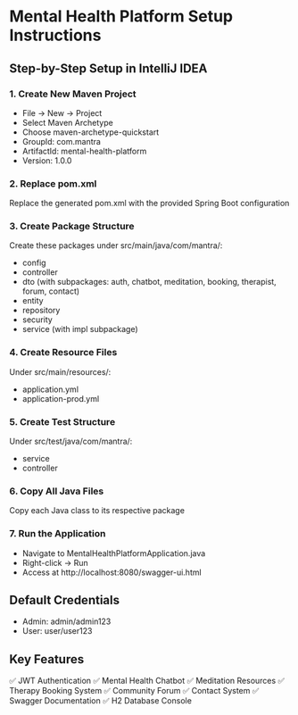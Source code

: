 # Mental Health Platform Setup Instructions

## Step-by-Step Setup in IntelliJ IDEA

### 1. Create New Maven Project
- File → New → Project
- Select Maven Archetype
- Choose maven-archetype-quickstart
- GroupId: com.mantra
- ArtifactId: mental-health-platform
- Version: 1.0.0

### 2. Replace pom.xml
Replace the generated pom.xml with the provided Spring Boot configuration

### 3. Create Package Structure
Create these packages under src/main/java/com/mantra/:
- config
- controller
- dto (with subpackages: auth, chatbot, meditation, booking, therapist, forum, contact)
- entity
- repository
- security
- service (with impl subpackage)

### 4. Create Resource Files
Under src/main/resources/:
- application.yml
- application-prod.yml

### 5. Create Test Structure
Under src/test/java/com/mantra/:
- service
- controller

### 6. Copy All Java Files
Copy each Java class to its respective package

### 7. Run the Application
- Navigate to MentalHealthPlatformApplication.java
- Right-click → Run
- Access at http://localhost:8080/swagger-ui.html

## Default Credentials
- Admin: admin/admin123
- User: user/user123

## Key Features
✅ JWT Authentication
✅ Mental Health Chatbot
✅ Meditation Resources
✅ Therapy Booking System
✅ Community Forum
✅ Contact System
✅ Swagger Documentation
✅ H2 Database Console
